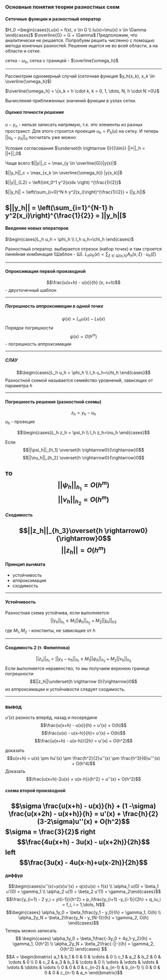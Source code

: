 ### Основные понятия теории разностных схем
#### Сеточные функции и разностный оператор
$H_0 =\begin{cases}Lu(x) = f(x), x \in G \\ lu(x)=\mu(x) x \in \Gamma \end{cases}$
$\overline{G} = G + \Gamma$
Предположим, что аналитически не решается. Попробуем решить численно с помощью метода конечных разностей.
Решение ищется не во всей области, а на области и сетке.

сетка - $\omega_h$, сетка с границей - $\overline{\omega_h}$

---
Рассмотрим одномерный случай (сеточная функция $y_h(x_k), x_k \in \overline{\omega_h}$)

$\overline{\omega_h} = \{x_k = h \cdot k, k = 0, 1, \dots, N, h \cdot N =0\}$

Вычисления приближенных значений функции в узлах сетки.
##### Оценка точности решения
$u-y_n$ - нельзя записать напрямую, т.к. это элементы  из разных пространст.
Для этого строится проекция $u_h = P_h(u)$ на сетку. И теперь 
$||u_h - y_h||_h$ посчитать уже можно

Условие согласования
$\underset{h \rightarrow 0}{{\lim}} ||*||_h = ||*||_0$

Чаще всего
$||y||_c = \max_{y \in \overline{G}}|y(x)|$

$||y_h||_c = \max_{x_k \in \overline{\omega_h}} |y(x_k)|$

$||y||_{L2} = \left(\int_0^1 y^2(x)dx \right) ^{\frac{1}{2}}$

$||y_h|| = \left(\sum_{i=0}^N h y^2(x_i)\right)^{\frac{1}{2}} = [|y_h|]$

$||y_h|| = \left(\sum_{i=1}^{N-1} h y^2(x_i)\right)^{\frac{1}{2}} = ]|y_h|[$
---
#### Введение новых операторов
$\begin{cases}L_h u_h = \phi_h \\ l_h u_h=\chi_h \end{cases}$


Разностный оператор.
выбирается отрезок (набор точек) и там строется линейная комбинация (Шаблон - Ш).
$L_h u_h(x) = \sum_{\xi \in \text{Ш(x,h)}} A_h(x, \xi)\cdot u_h(\xi)$

---
#### Опроксимация первой производной

$$\frac{u(x+h) - u(x)}{h} (x, x+h)$$ - двухточечный шаблон

---
##### Погрешность аппроксимации в одной точке
$$\psi(x) = L_hu(x) - L u(x)$$
Порядок погрешности
$$\psi(x) = O(h^m)$$ - погрешность аппроксимации

---
##### СЛАУ
$$\begin{cases}L_h u_h = \phi_h \\ l_h u_h=\chi_h \end{cases}$$
Разностной схемой называется семейство уровнений, зависящих от параметра $h$

---
#### Погрешность решения (разностной схемы)
$$z_h = y_h - u_h$$ $u_h$ - проекция 

$$\begin{cases}L_h z_h = \psi_h \\ l_h z_h=\nu_h \end{cases}$$

Если
$$||\psi_h||_{h_1} \overset{h \rightarrow0}{\rightarrow}0$$
$$||\nu_h||_{h_2} \overset{h \rightarrow0}{\rightarrow}0$$

то
$$||\psi_h||_{h_1} = O(h^m)$$
$$||\nu_h||_{h_2} = O(h^m)$$
---
##### Сходимость
$$||z_h||_{h_3}\overset{h \rightarrow0}{\rightarrow}0$$
$$||z_h|| = O(h^m)$$
---
#### Принцип вычмата
- устойчивость
- аппроксимация 
- сходимость
---
#### Устойчивость
Разностная схема устойчива, если выполняется:
$$||y_h||_{h_1} \le M_1 ||\phi_h||_{h_2} + M_2 ||\chi_h||_{h3}$$
где $M_1, M_2$ - константы, не зависящие от $h$

---
#### Сходимость 2 (т. Филиппова)
$$||z_n||_{h_1} = ||y_h - u_h||_{h_1} \le M_1 ||\psi_h||_{h_2} + M_2||\nu_h||_{h_3}$$
Если выполняется неравенство, то мы получаем верхнюю границе погрешности
$$||z_h||\underset{h \rightarrow 0}{\rightarrow}0$$
из аппроксимации и устойчивости следует сходимость.

---
### вывод
$u'(x)$
разность вперёд, назад и посередине
$$\frac{u(x+h) - u(x)}{h} = u'(x) + O(h)$$
$$\frac{u(x) - u(x-h)}{h}= u'(x) + O(h)$$
$$\frac{u(x+h) - u(x-h)}{2h} = u'(x) + O(h^2)$$

доказать
$$u(x+h) = u(x) \pm hu'(x) \pm \frac{h^2}{2}u''(x) \pm \frac{h^3}{6}u'''(x) + O(h^4)$$
Доказать
$$\frac{u(x+h)-2u(x) + u(x-h)}{h^2} = u''(x) + O(h^2)$$
#### схема второй производной
$$\sigma \frac{u(x+h) - u(x)}{h} + (1 -\sigma) \frac{u(x+2h) - u(x+h)}{h} = u'(x) + \frac{h}{2}(3-2\sigma)u''(x) + O(h^2)$$
$\sigma = \frac{3}{2}$
right
$$\frac{4u(x+h) - 3u(x) - u(x+2h)}{2h}$$
left
$$\frac{3u(x) - 4u(x-h)+u(x-2h)}{2h}$$
---
#### диффур
$$\begin{cases}u''(x)+p(x)u'(x) + q(x)u(x) = f(x) \\ \alpha_1 u(0) + \beta_1 u'(0) = \gamma_1 \\ \alpha_2 u(1) + \beta_2 u'(1) = \gamma_2\end{cases}$$
$$\frac{y_{i=1} - 2 y_i + yI{i-1}}{h^2} + p_i\frac{y_{i+1} -y_{i-1}}{2h} + q_iu_i = f_i, i = 1,\dots, N$$
$$\begin{cases} \alpha_1y_0 + \beta_1\frac{y_1 - y_0}{h} = \gamma_1, O(h) \\ \alpha_2y_N + \beta_2\frac{y_N - y_{N-1}}{h} = \gamma_2, O(h)   \end{cases}$$
Теперь можно записать
$$
\begin{cases} \alpha_1y_0 + \beta_1\frac{-3y_0 + 4y_1-y_2}{h} = \gamma_1, O(h^2) \\ \alpha_2y_N + \beta_2\frac{-||-}{h} = \gamma_2, O(h^2)   \end{cases}
$$
$$A = \begin{bmatrix}
    a_1 & b_1 & 0   & 0   & \cdots & 0   \\
    c_1 & a_2 & b_2 & 0   & \cdots & 0   \\
    0   & c_2 & a_3 & b_3 & \cdots & 0   \\
    \vdots & \vdots & \vdots & \vdots & \ddots & \vdots \\
    0   & 0   & 0   & c_{n-2} & a_{n-1} & b_{n-1} \\
    0   & 0   & 0   & 0   & c_{n-1} & a_n 
\end{bmatrix}$$
